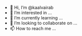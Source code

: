 - 👋 Hi, I’m @kaalvairab
- 👀 I’m interested in ...
- 🌱 I’m currently learning ...
- 💞️ I’m looking to collaborate on ...
- 📫 How to reach me ...

<!---
kaalvairab/kaalvairab is a ✨ special ✨ repository because its `README.md` (this file) appears on your GitHub profile.
You can click the Preview link to take a look at your changes.
--->
